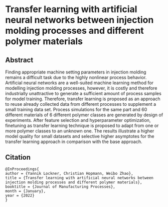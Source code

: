# Transfer learning with artificial neural networks between injection molding processes and different polymer materials

## Abstract

Finding appropriate machine setting parameters in injection molding remains a difficult task due to the highly nonlinear process behavior. Artificial neural networks are a well-suited machine learning method for modelling injection molding processes, however, it is costly and therefore industrially unattractive to generate a sufficient amount of process samples for model training. Therefore, transfer learning is proposed as an approach to reuse already collected data from different processes to supplement a small training data set. Process simulations for the same part and 60 different materials of 6 different polymer classes are generated by design of experiments. After feature selection and hyperparameter optimization, finetuning as transfer learning technique is proposed to adapt from one or more polymer classes to an unknown one. The results illustrate a higher model quality for small datasets and selective higher asymptotes for the transfer learning approach in comparison with the base approach.

## Citation

	@InProceedings{
	author = {Yannik Lockner, Christian Hopmann, Weibo Zhao},
	title = {Transfer learning with artificial neural networks between injection molding processes and different polymer materials},
	booktitle = {Journal of Manufacturing Processes},
	month = {January},
	year = {2022}
	}
